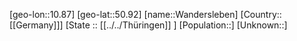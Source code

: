 ﻿---
location: [50.92,10.87]
type: City
tags:
- geo/City


SpocWebEntityId: 35435
isDeleted: false
confidential: public

---
[geo-lon::10.87]
[geo-lat::50.92]
[name::Wandersleben]
[Country::[[Germany]]]
[State :: [[../../Thüringen]] ]
[Population::]
[Unknown::]


